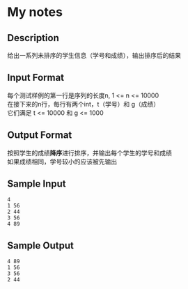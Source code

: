 # My notes

## Description
给出一系列未排序的学生信息（学号和成绩），输出排序后的结果    

## Input Format
每个测试样例的第一行是序列的长度n, 1 <= n <= 10000     
在接下来的n行，每行有两个int，t（学号）和 g（成绩）     
它们满足 t <= 10000 和 g <= 1000      

## Output Format
按照学生的成绩**降序**进行排序，并输出每个学生的学号和成绩   
如果成绩相同，学号较小的应该被先输出          

## Sample Input
```
4
1 56
2 44
3 56
4 89
```
## Sample Output
```
4 89
1 56
3 56
2 44
```
